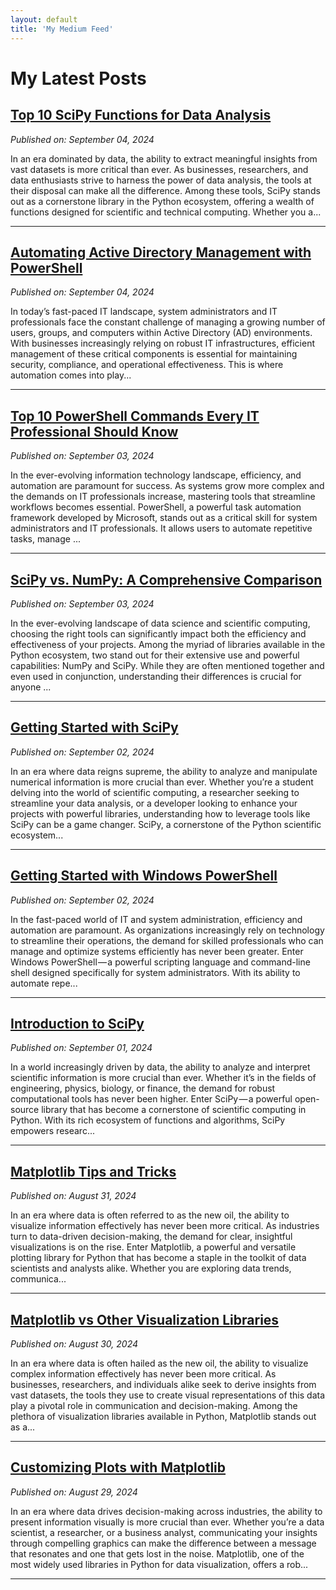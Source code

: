 ```yaml
---
layout: default
title: 'My Medium Feed'
---
```


# My Latest Posts

## [Top 10 SciPy Functions for Data Analysis](https://tomtalksit.medium.com/top-10-scipy-functions-for-data-analysis-d5f0812cc7e8?source=rss-cba96b45006f------2)
*Published on: September 04, 2024*

In an era dominated by data, the ability to extract meaningful insights from vast datasets is more critical than ever. As businesses, researchers, and data enthusiasts strive to harness the power of data analysis, the tools at their disposal can make all the difference. Among these tools, SciPy stands out as a cornerstone library in the Python ecosystem, offering a wealth of functions designed for scientific and technical computing. Whether you a...

---

## [Automating Active Directory Management with PowerShell](https://tomtalksit.medium.com/automating-active-directory-management-with-powershell-09e728834582?source=rss-cba96b45006f------2)
*Published on: September 04, 2024*

In today’s fast-paced IT landscape, system administrators and IT professionals face the constant challenge of managing a growing number of users, groups, and computers within Active Directory (AD) environments. With businesses increasingly relying on robust IT infrastructures, efficient management of these critical components is essential for maintaining security, compliance, and operational effectiveness. This is where automation comes into play...

---

## [Top 10 PowerShell Commands Every IT Professional Should Know](https://tomtalksit.medium.com/top-10-powershell-commands-every-it-professional-should-know-93e16fcd7283?source=rss-cba96b45006f------2)
*Published on: September 03, 2024*

In the ever-evolving information technology landscape, efficiency, and automation are paramount for success. As systems grow more complex and the demands on IT professionals increase, mastering tools that streamline workflows becomes essential. PowerShell, a powerful task automation framework developed by Microsoft, stands out as a critical skill for system administrators and IT professionals. It allows users to automate repetitive tasks, manage ...

---

## [SciPy vs. NumPy: A Comprehensive Comparison](https://tomtalksit.medium.com/scipy-vs-numpy-a-comprehensive-comparison-5c0f804c9922?source=rss-cba96b45006f------2)
*Published on: September 03, 2024*

In the ever-evolving landscape of data science and scientific computing, choosing the right tools can significantly impact both the efficiency and effectiveness of your projects. Among the myriad of libraries available in the Python ecosystem, two stand out for their extensive use and powerful capabilities: NumPy and SciPy. While they are often mentioned together and even used in conjunction, understanding their differences is crucial for anyone ...

---

## [Getting Started with SciPy](https://tomtalksit.medium.com/getting-started-with-scipy-9a980a884838?source=rss-cba96b45006f------2)
*Published on: September 02, 2024*

In an era where data reigns supreme, the ability to analyze and manipulate numerical information is more crucial than ever. Whether you’re a student delving into the world of scientific computing, a researcher seeking to streamline your data analysis, or a developer looking to enhance your projects with powerful libraries, understanding how to leverage tools like SciPy can be a game changer. SciPy, a cornerstone of the Python scientific ecosystem...

---

## [Getting Started with Windows PowerShell](https://tomtalksit.medium.com/getting-started-with-windows-powershell-272361bae81c?source=rss-cba96b45006f------2)
*Published on: September 02, 2024*

In the fast-paced world of IT and system administration, efficiency and automation are paramount. As organizations increasingly rely on technology to streamline their operations, the demand for skilled professionals who can manage and optimize systems efficiently has never been greater. Enter Windows PowerShell — a powerful scripting language and command-line shell designed specifically for system administrators. With its ability to automate repe...

---

## [Introduction to SciPy](https://tomtalksit.medium.com/introduction-to-scipy-0ca1f04d72f7?source=rss-cba96b45006f------2)
*Published on: September 01, 2024*

In a world increasingly driven by data, the ability to analyze and interpret scientific information is more crucial than ever. Whether it’s in the fields of engineering, physics, biology, or finance, the demand for robust computational tools has never been higher. Enter SciPy — a powerful open-source library that has become a cornerstone of scientific computing in Python. With its rich ecosystem of functions and algorithms, SciPy empowers researc...

---

## [Matplotlib Tips and Tricks](https://tomtalksit.medium.com/matplotlib-tips-and-tricks-db31fb0f86d7?source=rss-cba96b45006f------2)
*Published on: August 31, 2024*

In an era where data is often referred to as the new oil, the ability to visualize information effectively has never been more critical. As industries turn to data-driven decision-making, the demand for clear, insightful visualizations is on the rise. Enter Matplotlib, a powerful and versatile plotting library for Python that has become a staple in the toolkit of data scientists and analysts alike. Whether you are exploring data trends, communica...

---

## [Matplotlib vs Other Visualization Libraries](https://tomtalksit.medium.com/matplotlib-vs-other-visualization-libraries-d9a20bbafb6b?source=rss-cba96b45006f------2)
*Published on: August 30, 2024*

In an era where data is often hailed as the new oil, the ability to visualize complex information effectively has never been more critical. As businesses, researchers, and individuals alike seek to derive insights from vast datasets, the tools they use to create visual representations of this data play a pivotal role in communication and decision-making. Among the plethora of visualization libraries available in Python, Matplotlib stands out as a...

---

## [Customizing Plots with Matplotlib](https://tomtalksit.medium.com/customizing-plots-with-matplotlib-106bdab6fa4b?source=rss-cba96b45006f------2)
*Published on: August 29, 2024*

In an era where data drives decision-making across industries, the ability to present information visually is more crucial than ever. Whether you’re a data scientist, a researcher, or a business analyst, communicating your insights through compelling graphics can make the difference between a message that resonates and one that gets lost in the noise. Matplotlib, one of the most widely used libraries in Python for data visualization, offers a rob...

---

